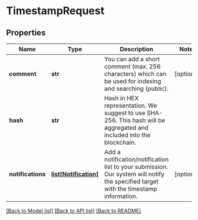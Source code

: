 # TimestampRequest

## Properties
Name | Type | Description | Notes
------------ | ------------- | ------------- | -------------
**comment** | **str** | You can add a short comment (max. 256 characters) which can be used for indexing and searching (public). | [optional] 
**hash** | **str** | Hash in HEX representation. We suggest to use SHA-256. This hash will be aggregated and included into the blockchain. | 
**notifications** | [**list[Notification]**](Notification.md) | Add a notification/notification list to your submission. Our system will notify the specified target with the timestamp information. | [optional] 

[[Back to Model list]](../README.md#documentation-for-models) [[Back to API list]](../README.md#documentation-for-api-endpoints) [[Back to README]](../README.md)


